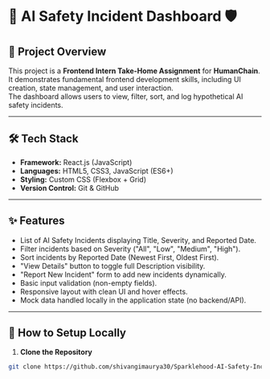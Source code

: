 # :robot: AI Safety Incident Dashboard :shield:



## 🚀 Project Overview

This project is a **Frontend Intern Take-Home Assignment** for **HumanChain**.  
It demonstrates fundamental frontend development skills, including UI creation, state management, and user interaction.  
The dashboard allows users to view, filter, sort, and log hypothetical AI safety incidents.

---

## 🛠 Tech Stack

- **Framework:** React.js (JavaScript)
- **Languages:** HTML5, CSS3, JavaScript (ES6+)
- **Styling:** Custom CSS (Flexbox + Grid)
- **Version Control:** Git & GitHub

---

## ✨ Features

- List of AI Safety Incidents displaying Title, Severity, and Reported Date.
- Filter incidents based on Severity ("All", "Low", "Medium", "High").
- Sort incidents by Reported Date (Newest First, Oldest First).
- "View Details" button to toggle full Description visibility.
- "Report New Incident" form to add new incidents dynamically.
- Basic input validation (non-empty fields).
- Responsive layout with clean UI and hover effects.
- Mock data handled locally in the application state (no backend/API).

---

## 📂 How to Setup Locally

1. **Clone the Repository**

```bash
git clone https://github.com/shivangimaurya30/Sparklehood-AI-Safety-Incident-Dashboard-.git
